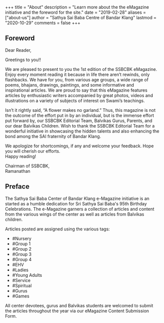 +++
title = "About"
description = "Learn more about the the eMagazine initiative and the foreword for the site."
date = "2019-02-28"
aliases = ["about-us"]
author = "Sathya Sai Baba Centre of Bandar Klang"
lastmod = "2020-10-29"
comments = false
+++

## Foreword

Dear Reader,

Greetings to you!!

We are pleased to present to you the 1st edition of the SSBCBK eMagazine. Enjoy every moment reading it because in life there aren’t rewinds, only flashbacks. We have for you, from various age groups, a wide range of poems, bhajans, drawings, paintings, and some informative and inspirational articles. We are proud to say that this eMagazine features articles by enthusiastic writers accompanied by great photos, videos and illustrations on a variety of subjects of interest on Swami’s teachings.

Isn’t it rightly said, “A flower makes no garland.” Thus, this magazine is not the outcome of the effort put in by an individual, but is the immense effort put forward by, our SSBCBK Editorial Team, Balvikas Gurus, Parents, and our dear Balvikas Children. Wish to thank the SSBCBK Editorial Team for a wonderful initiative in showcasing the hidden talents and also enhancing the bond among the SAI fraternity of Bandar Klang. 

We apologize for shortcomings, if any and welcome your feedback. Hope you will cherish our efforts.\
Happy reading!

Chairman of SSBCBK,\
Ramanathan

## Preface

The Sathya Sai Baba Center of Bandar Klang e-Magazine initiative is an started as a humble dedication for Sri Sathya Sai Baba's 95th Birthday Celebrations. The e-Magazine garners a collection of articles and content from the various wings of the center as well as articles from Balvikas children.

Articles posted are assigned using the various tags:

* #Nursery
* #Group 1
* #Group 2
* #Group 3
* #Group 4
* #EHV
* #Ladies
* #Young Adults
* #Service
* #Spiritual
* #Gurus
* #Games

All center devotees, gurus and Balvikas students are welcomed to submit the articles throughout the year via our eMagazine Content Submission Form.
